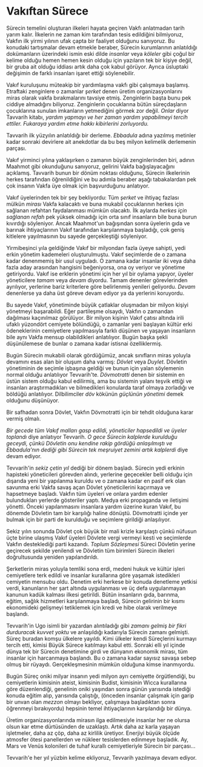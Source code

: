 # Vakıftan Sürece


Sürecin temelini oluşturan ilkeleri hayata geçiren Vakfı
anlatmadan tarih yarım kalır. İlkelerin ne zaman kim tarafından tesis
edildiğini bilmiyoruz, Vakfın ilk yirmi yılının ufak çapta bir
faaliyet olduğunu sanıyoruz. Bu konudaki tartışmalar devam etmekle beraber, Sürecin kurumlarının anlatıldığı dokümanların üzerindeki ismin eski dilde *insanlar* veya *köleler* gibi çoğul bir kelime olduğu hemen hemen kesin olduğu için yazıların tek bir kişiye değil, bir gruba ait
olduğu iddiası artık daha çok kabul görüyor. Ayrıca üsluptaki değişimin de farklı insanları işaret ettiği söylenebilir.

Vakıf kuruluşunu müteakip bir yardımlaşma vakfı gibi çalışmaya başlamış.
Etraftaki zenginlere o zamanlar *şerket* denen üretim organizasyonlarını
miras olarak vakfa bırakmalarını tavsiye etmiş. Zenginlerin başta bunu pek ciddiye
almadığını biliyoruz. Zenginlerin çocuklarına bütün süreçdaşların
çocuklarına sunulan imkanların yetmediğini görmek zor değil. *Onlar*
diyor Tavvarih kitabı, *yardım yapmayı ve her zaman yardım yapabilmeyi
tercih ettiler. Fukaraya yardım etme hakkı kibirlerini zorluyordu.* <!-- onlar derken zenginleri kast ediyoruz, kibirlerini zorlamasına rağmen yardım yapmayı tercih etmelerini söylemek garip değil mi?-->

Tavvarih ilk yüzyılın anlatıldığı bir derleme. *Ebbadula* adına yazılmış
metinler kadar sonraki devirlere ait anekdotlar da bu beş milyon
kelimelik derlemenin parçası.

Vakıf yirminci yılına yaklaşırken o zamanın büyük zenginlerinden biri,
adının Maahmot gibi okunduğunu sanıyoruz, gelirini Vakfa bağışlayacağını
açıklamış. Tavvarih bunun bir dönüm noktası olduğunu, Sürecin
ilkelerinin herkes tarafından öğrenildiğini ve bu adımla beraber aşağı
tabakalardan pek çok insanın Vakfa üye olmak için başvurduğunu
anlatıyor.

Vakıf üyelerinden tek bir şey bekliyordu: Tüm *şerket* ve ihtiyaç
fazlası mülkün *mirası* Vakfa kalacaktı ve buna mukabil çocuklarının
herkes için sağlanan refahtan faydalanması mümkün olacaktı. İlk aylarda
*herkes için sağlanan refah* pek yüksek olmadığı için orta sınıf
insanların bile buna burun kıvırdığı söyleniyor. Ancak Maahmot'un
bağışından sonra üyelerin gıda ve barınak ihtiyaçlarının Vakıf tarafından karşılanmaya
başladığı, çok geniş kitlelere yayılmasının bu sayede gerçekleştiği
söyleniyor.

Yirmibeşinci yıla geldiğinde Vakıf bir milyondan fazla üyeye sahipti,
yedi erkin yönetim kademeleri oluşturulmuştu. Vakıf seçimlerde de o
zamana kadar denenmemiş bir usul uyguladı. O zamana kadar insanlar iki
veya daha fazla aday arasından hangisini beğeniyorsa, ona oy veriyor ve
yönetime getiriyordu. Vakıf ise erklerin yönetimi için her yıl bir
oylama yapıyor, üyeler yöneticilere *tamam* veya *devam* diyordu. Tamam
denenler görevlerinden ayrılıyor, yerlerine bariz kriterlere göre
belirlenmiş yenileri geliyordu. *Devam* denenlerse ya daha üst göreve
devam ediyor ya da yerlerini koruyordu.

Bu sayede Vakıf, yönetiminde büyük çatlaklar oluşmadan bir milyon kişiyi
yönetmeyi başarabildi. Eğer partileşme olsaydı, Vakfın o
zamandan dağılması kaçınılmaz görülüyor. Bir milyon kişinin Vakıf çatısı altında irili ufaklı
yüzondört cemiyete bölündüğü, o zamanlar yeni başlayan kültür erki
ödeneklerinin cemiyetlere yapılmasıyla farklı düşünen ve yaşayan
insanların bile aynı Vakfa mensup olabildikleri anlatılıyor. Bugün başka
şekli düşünülemese de bunlar o zamana kadar istisnai özelliklermiş.

Bugün Sürecin mukabili olarak gördüğümüz, ancak sınıfların miras yoluyla
devamını esas alan bir oluşum daha varmış: *Dövlet* veya *Duylet*.
Dövletin yönetiminin de seçimle işbaşına geldiği ve bunun için yalan
söylemenin normal olduğu anlatılıyor Tevvarih'te. *Dövmotratti* denen
bir sistemin en üstün sistem olduğu kabul edilirmiş, ama bu sistemin
yalanı teşvik ettiği ve insanları araştırmadıkları ve bilmedikleri
konularda taraf olmaya zorladığı ve böldüğü anlatılıyor. Dilbilimciler
*döv* kökünün *güçlünün yönetimi* demek olduğunu düşünüyor.

Bir safhadan sonra Dövlet, Vakfın Dövmotratti için bir tehdit olduğuna
karar vermiş olmalı.

*Bir gecede tüm Vakıf malları gasp edildi, yöneticiler hapsedildi ve
üyeler toplandı* diye anlatıyor Tevvarih. *O gece Sürecin kalplerde
kurulduğu geceydi, çünkü Dövletin onu kendine rakip gördüğü anlaşılmıştı
ve Ebbadula'nın dediği gibi Sürecin tek meşruiyet zemini artık
kalplerdi* diye devam ediyor.

Tevvarih'in *sekiz çetin yıl* dediği bir dönem başladı. Sürecin yedi
erkinin hapisteki yöneticileri görevden alındı, yerlerine geçecekler
belli olduğu için dışarıda yeni bir yapılanma kuruldu ve o zamana kadar
en pasif erk olan savunma erki Vakfa savaş açan Dövlet yöneticilerini
kaçırmaya ve hapsetmeye başladı. Vakfın tüm üyeleri ve onlara yardım
edenler bulundukları yerlerde gösteriler yaptı. Medya erki propaganda ve
iletişimi yönetti. Önceki yapılanmasını insanlara yardım üzerine kuran
Vakıf, bu dönemde Dövletin tam bir karşılığı haline dönüştü. Dövmotratti
içinde yer bulmak için bir parti de kurulduğu ve seçimlere girildiği
anlaşılıyor.

Sekiz yılın sonunda Dövlet çok büyük bir mali krizle karşılaştı çünkü
nüfusun üçte birine ulaşmış Vakıf üyeleri Dövlete vergi vermeyi kesti ve
seçimlerde Vakfın desteklediği parti kazandı. *Toplum Sözleşmesi* Süreci
Dövletin yerine geçirecek şekilde yenilendi ve Dövletin tüm birimleri
Sürecin ilkeleri doğrultusunda yeniden yapılandırıldı.

Şerketlerin miras yoluyla temliki sona erdi, medeni hukuk ve kültür işleri
cemiyetlere terk edildi ve insanlar kurallarına göre yaşamak istedikleri
cemiyetin mensubu oldu. Denetim erki herkese bir konuda denetleme
yetkisi verdi, kanunların her şart altında uygulanması ve üç defa
uygulanmayan kanunun kadük kalması ilkesi getirildi. Bütün insanların
gıda, barınma, eğitim, sağlık hizmetleri karşılanmaya başladı, Sürecin
gelirinin bir kısmı ekonomideki gelişmeyi tetiklemek için kredi ve hibe
olarak verilmeye başlandı.

Tevvarih'in Ugo isimli bir yazardan alıntıladığı gibi *zamanı gelmiş bir
fikri durduracak kuvvet yoktu* ve anlaşıldığı kadarıyla Sürecin zamanı
gelmişti. Süreç buradan komşu ülkelere yayıldı. Kimi ülkeler kendi
Süreçlerini kurmayı tercih etti, kimisi Büyük Sürece katılmayı kabul
etti. Sonraki elli yıl içinde dünya tek bir Sürecin denetimine girdi ve
dünyanın ekonomik mirası, tüm insanlar için harcanmaya başlandı. Bu o
zamana kadar sayısız savaşa sebep olmuş bir rüyaydı. Gerçekleşmesinin
mümkün olduğuna kimse inanmıyordu.

Bugün Süreç oniki milyar insanın yedi milyon ayrı cemiyette
örgütlendiği, bu cemiyetlerin kimisinin ateist, kimisinin Budist,
kimisinin Wicca kurallarına göre düzenlendiği, genelinin oniki yaşından
sonra günün yarısında istediği konuda eğitim alıp, yarısında çalıştığı,
(önceden insanlar çalışmak için garip bir unvan olan *mezzon* olmayı
bekliyor, çalışmaya başladıktan sonra öğrenmeyi bırakıyordu) hepsinin
temel ihtiyaçlarının karşılandığı bir dünya.

Üretim organizasyonlarında mirasın ilga edilmesiyle insanlar her ne
olursa olsun kar etme dürtüsünden de uzaklaştı. Artık daha az karla
yaşayan işletmeler, daha az çöp, daha az kirlilik üretiyor. Enerjiyi
büyük ölçüde atmosfer ötesi panellerden ve nükleer tesislerden edinmeye
başladık. Ay, Mars ve Venüs kolonileri de tuhaf kurallı cemiyetleriyle
Sürecin bir parçası...

Tevvarih'e her yıl yüzbin kelime ekliyoruz, Tevvarih yazılmaya devam
ediyor.
